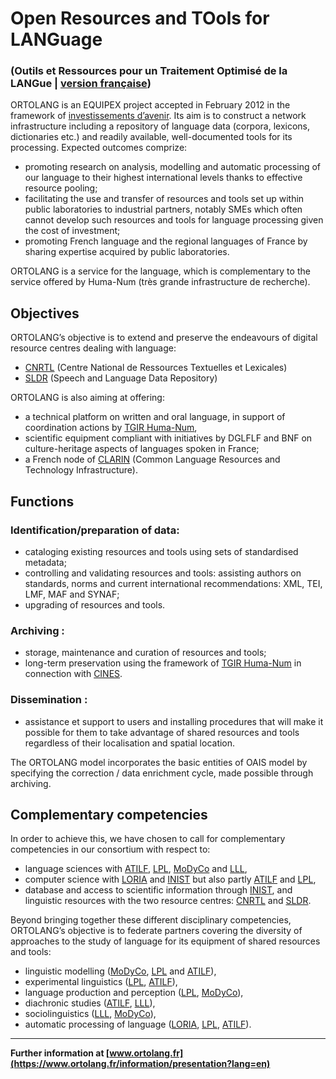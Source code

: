 # Open Resources and TOols for LANGuage
### (Outils et Ressources pour un Traitement Optimisé de la LANGue | [version française](https://github.com/Ortolang/diffusion/blob/master/README.md))

ORTOLANG is an EQUIPEX project accepted in February 2012 in the framework of [investissements d’avenir](http://investissement-avenir.gouvernement.fr/). Its aim is to construct a network infrastructure including a repository of language data (corpora, lexicons, dictionaries etc.) and readily available, well-documented tools for its processing. Expected outcomes comprize:

* promoting research on analysis, modelling and automatic processing of our language to their highest international levels thanks to effective resource pooling;
* facilitating the use and transfer of resources and tools set up within public laboratories to industrial partners, notably SMEs which often cannot develop such resources and tools for language processing given the cost of investment;
* promoting French language and the regional languages of France by sharing expertise acquired by public laboratories.

ORTOLANG is a service for the language, which is complementary to the service offered by Huma-Num (très grande infrastructure de recherche).

## Objectives

ORTOLANG’s objective is to extend and preserve the endeavours of digital resource centres dealing with language:

* [CNRTL](http://www.cnrtl.fr/) (Centre National de Ressources Textuelles et Lexicales)
* [SLDR](http://sldr.org/) (Speech and Language Data Repository)

ORTOLANG is also aiming at offering:

* a technical platform on written and oral language, in support of coordination actions by [TGIR Huma-Num](http://www.huma-num.fr/),
* scientific equipment compliant with initiatives by DGLFLF and BNF on culture-heritage aspects of languages spoken in France;
* a French node of [CLARIN](http://www.clarin.eu/) (Common Language Resources and Technology Infrastructure).

## Functions

### Identification/preparation of data:

* cataloging existing resources and tools using sets of standardised metadata;
* controlling and validating resources and tools: assisting authors on standards, norms and current international recommendations: XML, TEI, LMF, MAF and SYNAF;
* upgrading of resources and tools.

### Archiving :

* storage, maintenance and curation of resources and tools;
* long-term preservation using the framework of [TGIR Huma-Num](http://www.huma-num.fr/) in connection with [CINES](http://www.cines.fr/).

### Dissemination :

* assistance et support to users and installing procedures that will make it possible for them to take advantage of shared resources and tools regardless of their localisation and spatial location.

The ORTOLANG model incorporates the basic entities of OAIS model by specifying the correction / data enrichment cycle, made possible through archiving.

## Complementary competencies

In order to achieve this, we have chosen to call for complementary competencies in our consortium with respect to:

* language sciences with [ATILF](http://www.atilf.fr/), [LPL](http://www.lpl-aix.fr/), [MoDyCo](http://www.modyco.fr/) and [LLL](http://www.lll.cnrs.fr/),
* computer science with [LORIA](http://www.loria.fr/) and [INIST](http://www.inist.fr/) but also partly [ATILF](http://www.atilf.fr/) and [LPL](http://www.lpl-aix.fr/),
* database and access to scientific information through [INIST](http://www.inist.fr/), and linguistic resources with the two resource centres: [CNRTL](http://www.cnrtl.fr/) and [SLDR](http://sldr.org/).

Beyond bringing together these different disciplinary competencies, ORTOLANG’s objective is to federate partners covering the diversity of approaches to the study of language for its equipment of shared resources and tools:

* linguistic modelling ([MoDyCo](http://www.modyco.fr/), [LPL](http://www.lpl-aix.fr/) and [ATILF](http://www.atilf.fr/)),
* experimental linguistics ([LPL](http://www.lpl-aix.fr/), [ATILF](http://www.atilf.fr/)),
* language production and perception ([LPL](http://www.lpl-aix.fr/), [MoDyCo](http://www.modyco.fr/)),
* diachronic studies ([ATILF](http://www.atilf.fr/), [LLL](http://www.lll.cnrs.fr/)),
* sociolinguistics ([LLL](http://www.lll.cnrs.fr/), [MoDyCo](http://www.modyco.fr/)),
* automatic processing of language ([LORIA](http://www.loria.fr/), [LPL](http://www.lpl-aix.fr/), [ATILF](http://www.atilf.fr/)).

___

**Further information at [www.ortolang.fr](https://www.ortolang.fr/information/presentation?lang=en)**